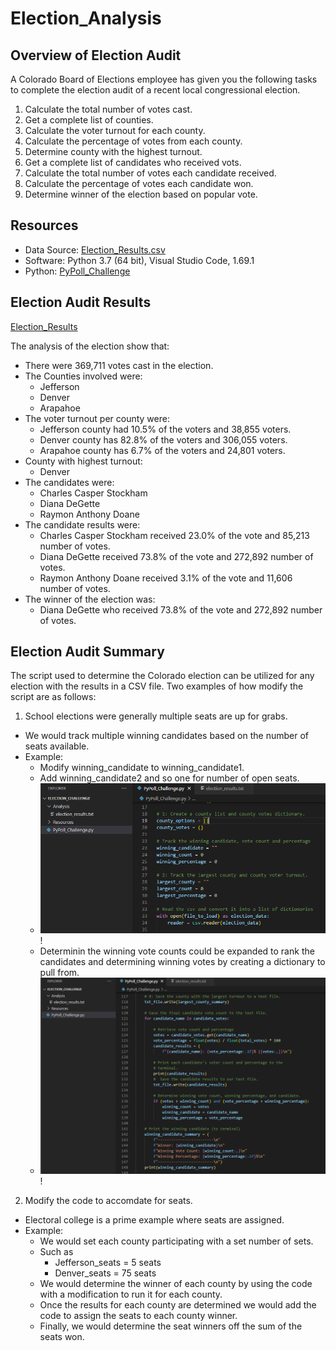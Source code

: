 # Election_Analysis

## Overview of Election Audit
A Colorado Board of Elections employee has given you the following tasks to complete the election audit of a recent local congressional election.

1. Calculate the total number of votes cast.
2. Get a complete list of counties.
3. Calculate the voter turnout for each county.
4. Calculate the percentage of votes from each county.
5. Determine county with the highest turnout.
6. Get a complete list of candidates who received vots.
7. Calculate the total number of votes each candidate received.
8. Calculate the percentage of votes each candidate won.
9. Determine winner of the election based on popular vote.

## Resources
- Data Source: [Election_Results.csv](https://github.com/nkinsler/Election_Analysis/blob/main/Resources/election_results.csv)
- Software: Python 3.7 (64 bit), Visual Studio Code, 1.69.1 
- Python: [PyPoll_Challenge](https://github.com/nkinsler/Election_Analysis/blob/main/PyPoll_Challenge.py)

## Election Audit Results
[Election_Results](https://github.com/nkinsler/Election_Analysis/blob/main/Analysis/election_results.txt)

The analysis of the election show that:
- There were 369,711 votes cast in the election.
- The Counties involved were:
  - Jefferson
  - Denver
  - Arapahoe
- The voter turnout per county were:
  - Jefferson county had 10.5% of the voters and 38,855 voters.
  - Denver county has 82.8% of the voters and 306,055 voters.
  - Arapahoe county has 6.7% of the voters and 24,801 voters.
- County with highest turnout:
  - Denver
- The candidates were:
  - Charles Casper Stockham
  - Diana DeGette
  - Raymon Anthony Doane
- The candidate results were:
  - Charles Casper Stockham received 23.0% of the vote and 85,213 number of votes.
  - Diana DeGette received 73.8% of the vote and 272,892 number of votes.
  - Raymon Anthony Doane received 3.1% of the vote and 11,606 number of votes.
- The winner of the election was:
  - Diana DeGette who received 73.8% of the vote and 272,892 number of votes.

## Election Audit Summary
The script used to determine the Colorado election can be utilized for any election with the results in a CSV file.  Two examples of how modify the script are as follows:
1. School elections were generally multiple seats are up for grabs.
  - We would track multiple winning candidates based on the number of seats available.
  - Example: 
    - Modify winning_candidate to winning_candidate1.
    - Add winning_candidate2 and so one for number of open seats.
    - ![School_Election1](https://github.com/nkinsler/Election_Analysis/blob/main/Resources/School_Election1.png)!
    - Determinin the winning vote counts could be expanded to rank the candidates and determining winning votes by creating a dictionary to pull from.
    - ![School_Election2](https://github.com/nkinsler/Election_Analysis/blob/main/Resources/School_Election2.png)!
 2. Modify the code to accomdate for seats.
  - Electoral college is a prime example where seats are assigned.
  - Example:
    - We would set each county participating with a set number of sets.
    - Such as
      - Jefferson_seats = 5 seats
      - Denver_seats = 75 seats
    - We would determine the winner of each county by using the code with a modification to run it for each county.
    - Once the results for each county are determined we would add the code to assign the seats to each county winner.
    - Finally, we would determine the seat winners off the sum of the seats won.
 
